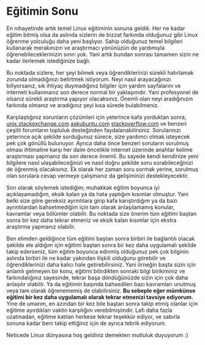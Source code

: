 # Eğitimin Sonu

En nihayetinde artık temel Linux eğitiminin sonuna geldik. Her ne kadar eğitim bitmiş olsa da aslında sizlerin de bizzat farkında olduğunuz gibi Linux öğrenme yolculuğu daha yeni başlıyor. Sahip olduğunuz temel bilgileri kullanarak merakınızın ve araştırmacı yönünüzün de yardımıyla öğrenebileceklerinizin sınırı yok. Yani artık bundan sonrası tamamen sizin ne kadar ilerlemek istediğinize bağlı.

Bu noktada sizlere, her şeyi bilmek veya öğrendiklerinizi sürekli hatırlamak zorunda olmadığınızı belirtmek istiyorum. Neyi nasıl arayacağınızı biliyorsanız, sık ihtiyaç duymadığınız bilgiler için yardım sayfalarını ve interneti kullanmanız son derece normal bir yaklaşımdır. Yani profesyonel de olsanız sürekli araştırma yapıyor olacaksınız. Önemli olan neyi aradığınızın farkında olmanız ve aradığınız şeyi kısa sürede bulabilmeniz.

Karşılaştığınız sorunların çözümleri için yeterince kafa yorduktan sonra, [unix.stackexchange.com](http://unix.stackexchange.com/) [askubuntu.com](https://askubuntu.com/) [stackoverflow.com](https://stackoverflow.com/) ve benzeri çeşitli forumların topluluk desteğinden faydalanabilirsiniz. Sorularınızı yeterince açık şekilde sorduğunuz sürece, size yardımcı olmak isteyecek pek çok gönüllü bulunuyor. Ayrıca daha önce benzeri soruların sorulmuş olması ihtimaline karşı her daim öncelikle internet üzerinde anahtar kelime araştırması yapmanız da son derece önemli. Bu sayede kendi kendinize yeni bilgilere nasıl ulaşabileceğinizi ve nasıl doğru şekilde soru sorabileceğinizi de öğrenmiş olacaksınız. Ek olarak her zaman soru sormak yerine, sorulmuş olan sorulara cevap vermeye çalışmanız da gelişiminizi destekleyecektir.

Son olarak söylemek istediğim; muhakkak eğitim boyunca iyi açıklayamadığım, eksik kalan ya da hata yaptığım kısımlar olmuştur. Yani belki size göre gereksiz ayrıntılara girip kafa karıştırdığım ya da bazı ayrıntılardan bahsetmediğim için tam olarak anlaşılamamış konular, kavramlar veya bölümler olabilir. Bu noktada size önerim tüm eğitimi baştan sonra bir kez daha tekrar etmeniz ve eksik kalan kısımlar için ekstra araştırma yapmanız olabilir.

Ben elimden geldiğince tüm eğitimi baştan sonra birbiri ile bağlantılı olacak şekilde ele aldığım için eğitimi baştan sonra bir kez daha uygulamalı şekilde takip ederseniz, tüm eğitim boyunca edinmiş olduğunuz pek çok bilginin aslında birbiri ile ne kadar yakından ilişkili olduğunu görebilir ve öğrendiklerinizi daha kalıcı hale getirebilirsiniz. Yani örneğin başta sizin için anlamlı gelmeyen bir konu, eğitimi bitirdikten sonraki bilgi birikiminiz ve farkındalığınız sayesinde, tekrar başa döndüğünüzde sizin için çok daha anlaşılır olabilir. Ya da eğitimin başında bahsedilen bazı kavramları unutmuş veya tam olarak öğrenememiş de olabilirsiniz. **Bu sebeple eğer mümkünse eğitimi bir kez daha uygulamalı olarak tekrar etmenizi tavsiye ediyorum.** Yine de umarım, en azından bir kez bile baştan sonra takip etmiş olanlar için eğitime ayırdıkları vaktin karşılığını verebilmişimdir. Lafı daha fazla uzatmadan, eğitime katılan herkese tekrar teşekkür ediyor, ve sabırla sonuna kadar beni takip ettiğiniz için de ayrıca tebrik ediyorum.

Neticede Linux dünyasına hoş geldiniz demekten mutluluk duyuyorum :)
